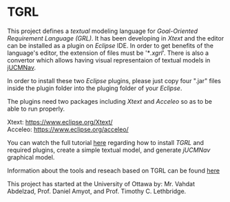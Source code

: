 # TGRL

This project defines a *textual* modeling language for *Goal-Oriented Requirement Language (GRL)*. It has been developing in *Xtext* and the editor can be installed as a plugin on *Eclipse* IDE. In order to get benefits of the language's editor, the extension of files must be '\**.xgrl*'. There is also a convertor which allows having visual representaion of textual models in [jUCMNav](http://jucmnav.softwareengineering.ca/ucm/bin/view/ProjetSEG/WebHome). 

In order to install these two *Eclipse* plugins, please just copy four ".jar" files inside the plugin folder into the pluging folder of your *Eclipse*.

The plugins need two packages including *Xtext* and *Acceleo* so as to be able to run properly.

Xtext:  https://www.eclipse.org/Xtext/   
Acceleo: https://www.eclipse.org/acceleo/

You can watch the full tutorial [here](https://youtu.be/VSAMiAW1Rks) regarding how to install *TGRL* and required plugins, create a simple textual model, and generate *jUCMNav* graphical model.

Information about the tools and reseach based on TGRL can be found [here](https://github.com/vahdat-ab/TGRL/wiki/Tools-and-Research-based-on-TGRL)

This project has started at the University of Ottawa by:
Mr. Vahdat Abdelzad, Prof. Daniel Amyot, and Prof. Timothy C. Lethbridge.

